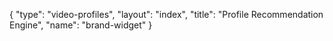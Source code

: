 {
	"type": "video-profiles", "layout": "index", "title": "Profile Recommendation Engine", "name": "brand-widget"
}
